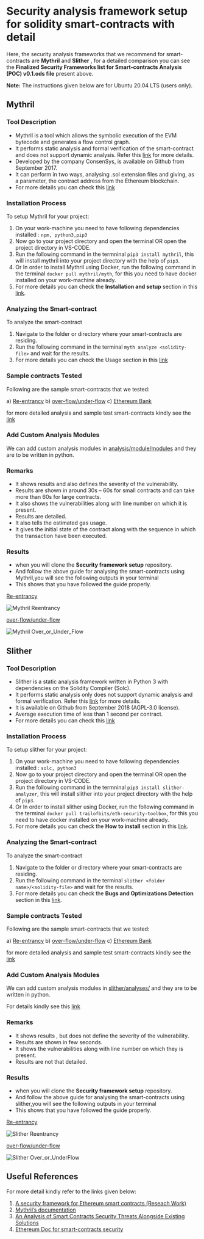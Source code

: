 # Security analysis framework setup for solidity smart-contracts with detail

Here, the security analysis frameworks that we recommend for smart-contracts are **Mythril** and **Slither** , for a detailed comparison you can see the **Finalized Security Frameworks list for Smart-contracts Analysis (POC) v0.1.ods file** present above.

**Note:** The instructions given below are for Ubuntu 20.04 LTS (users only).

## Mythril

### Tool Description

- Mythril is a tool which allows the symbolic execution of the EVM bytecode and generates a flow control graph.
- It performs static analysis and formal verification of the smart-contract and does not support dynamic analysis. Refer this [link](https://www.sciencedirect.com/science/article/pii/S0140366421001043) for more details.
- Developed by the company ConsenSys, is available on Github  from September 2017. 
- It can perform in two ways, analysing .sol extension files  and giving, as a parameter, the contract address from the Ethereum blockchain. 
- For more details you can check this [link]( https://github.com/ConsenSys/mythril)

### Installation Process

To setup Mythril for your project:

1. On your work-machine you need to have following dependencies installed : `npm, python3,pip3` 
2. Now go to your project directory and open the terminal OR open the project directory in VS-CODE.
3. Run the following command in the termninal `pip3 install mythril`, this will install mythril into your project directory with the help of `pip3`.
4. Or In order to install Mythril using Docker, run the following command in the terminal  `docker pull mythril/myth`, for this you need to have docker installed on your work-machine already.
5. For more details you can check the **Installation and setup** section in this [link](https://github.com/ConsenSys/mythril).

### Analyzing the Smart-contract

To analyze the smart-contract

1. Navigate to the folder or directory where your smart-contracts are residing.
2. Run the following command in the terminal `myth analyze <solidity-file>` and wait for the results.
3. For more details you can check  the Usage section in this [link](https://github.com/ConsenSys/mythril)

### Sample contracts Tested

Following are the sample smart-contracts that we tested:

  a) [Re-entrancy]( https://github.com/sigp/solidity-security-blog#1-re-entrancy-1)
  b) [over-flow/under-flow](https://github.com/sigp/solidity-security-blog#1-re-entrancy-1) 
  c) [Ethereum Bank](https://github.com/Syedmoizulhassanshah/Solidity_For_Newbies/blob/main/My%20Ethereum%20Bank.txt)

for more detailed analysis and sample test smart-contracts kindly see the [link](https://github.com/sigp/solidity-security-blog#1-re-entrancy-1)

### Add Custom Analysis Modules

We can add custom analysis modules in [analysis/module/modules](https://github.com/ConsenSys/mythril/tree/develop/mythril/analysis/module/modules) and they are to be written in python.

### Remarks

- It shows results and also defines the severity of the vulnerability.
-  Results are shown in around 30s – 60s for small contracts and can take more than 60s for large contracts. 
- It also shows the vulnerabilities along with line number  on which it is present.
- Results are detailed.
- It also tells the estimated gas usage.
- It gives the initial state of the contract along with the sequence in which the transaction have been executed. 

### Results

  - when you will clone the **Security framework setup** repository.
  - And follow the above guide for analysing the smart-contracts using Mythril,you will see the following outputs in your terminal 
  - This shows that you have followed the guide properly.

[Re-entrancy]( https://github.com/sigp/solidity-security-blog#1-re-entrancy-1)

![Mythril Reentrancy](https://user-images.githubusercontent.com/52605353/158335161-2820a903-f3db-47d7-a7d7-ab11c47cf79f.png)

[over-flow/under-flow](https://github.com/sigp/solidity-security-blog#1-re-entrancy-1) 

![Mythril Over_or_Under_Flow](https://user-images.githubusercontent.com/52605353/158335215-35393b0a-c698-4ab8-b472-36a69ad8f271.png)



## Slither

### Tool Description
- Slither is a static analysis framework written in Python 3 with dependencies on the Solidity Compiler (Solc). 
- It performs static analysis only does not support dynamic analysis and formal verification. Refer this [link](https://www.sciencedirect.com/science/article/pii/S0140366421001043) for more details.
- It is available on Github from September 2018 (AGPL-3.0 license).
- Average execution time of less than 1 second per contract.
- For more details you can check this [link](https://github.com/crytic/slither)

### Installation Process

To setup slither for your project:

1. On your work-machine you need to have following dependencies installed : `solc, python3` 
2. Now go to your project directory and open the terminal OR open the project directory in VS-CODE.
3. Run the following command in the termninal `pip3 install slither-analyzer`, this will install slither into your project directory with the help of `pip3`.
4. Or In order to install slither using Docker, run the following command in the terminal  `docker pull trailofbits/eth-security-toolbox`, for this you need to have docker installed on your work-machine already.
5. For more details you can check the **How to install** section in this [link](https://github.com/crytic/slither).

### Analyzing the Smart-contract

To analyze the smart-contract

1. Navigate to the folder or directory where your smart-contracts are residing.
2. Run the following command in the terminal `slither <folder name>/<solidity-file>` and wait for the results.
3. For more details you can check the **Bugs and Optimizations Detection** section in this [link](https://github.com/crytic/slither).

### Sample contracts Tested

Following are the sample smart-contracts that we tested:

  a) [Re-entrancy]( https://github.com/sigp/solidity-security-blog#1-re-entrancy-1)
  b) [over-flow/under-flow](https://github.com/sigp/solidity-security-blog#1-re-entrancy-1) 
  c) [Ethereum Bank](https://github.com/Syedmoizulhassanshah/Solidity_For_Newbies/blob/main/My%20Ethereum%20Bank.txt)

for more detailed analysis and sample test smart-contracts kindly see the [link](https://github.com/sigp/solidity-security-blog#1-re-entrancy-1)

### Add Custom Analysis Modules

We can add custom analysis modules in [slither/analyses/](https://github.com/crytic/slither/tree/master/slither/analyses) and they are to be written in python.

For details kindly see this [link](https://blog.trailofbits.com/2018/10/19/slither-a-solidity-static-analysis-framework/)

### Remarks

  - It shows results , but does not define the severity of the vulnerability.
  - Results are shown in few seconds.
  - It shows the vulnerabilities along with line number on which they is present.
  - Results are not that detailed.

### Results
   
  - when you will clone the **Security framework setup** repository.
  - And follow the above guide for analysing the smart-contracts using slither,you will see the following outputs in your terminal 
  - This shows that you have followed the guide properly.
  
 [Re-entrancy]( https://github.com/sigp/solidity-security-blog#1-re-entrancy-1)
 
![Slither Reentrancy](https://user-images.githubusercontent.com/52605353/158323061-50147096-b652-49b8-9a57-12cc1130e115.png)



   [over-flow/under-flow](https://github.com/sigp/solidity-security-blog#1-re-entrancy-1) 
  
  
![Slither Over_or_UnderFlow](https://user-images.githubusercontent.com/52605353/158323105-9781e6f7-a495-494c-a82f-39a047e24617.png)


## Useful References

For more detail kindly refer to the links given below:

1. [A security framework for Ethereum smart contracts (Reseach Work)](https://www.sciencedirect.com/science/article/pii/S0140366421001043)
2. [Mythril’s documentation](https://mythril-classic.readthedocs.io/en/develop/)
3. [An Analysis of Smart Contracts Security Threats Alongside Existing Solutions](https://www.ncbi.nlm.nih.gov/pmc/articles/PMC7516633/)
4. [Ethereum Doc for smart-contracts security](https://ethereum.org/en/developers/docs/smart-contracts/security/)


